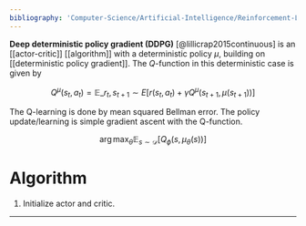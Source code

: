 ```yaml
---
bibliography: 'Computer-Science/Artificial-Intelligence/Reinforcement-Learning/papers.bib'
---
```


**Deep deterministic policy gradient (DDPG)** [@lillicrap2015continuous] is an [[actor-critic]] [[algorithm]] with a deterministic policy $\mu$, building on [[deterministic policy gradient]]. The $Q$-function in this deterministic case is given by

$$
Q^\mu(s_t, a_t) = \mathbb{E}\_{r_t, s_{t+1} \sim E}\left[ r(s_t, a_t) + \gamma Q^\mu\big(s_{t+1}, \mu(s_{t+1})\big) \right]
$$


The Q-learning is done by mean squared Bellman error. The policy update/learning is simple gradient ascent with the Q-function.

$$
\arg\max_\theta \mathop{\mathbb{E}}_{s \sim \mathcal{D}}\left[ Q_\phi \left( s, \mu_\theta(s) \right) \right]
$$

# Algorithm

1. Initialize actor and critic.


---
